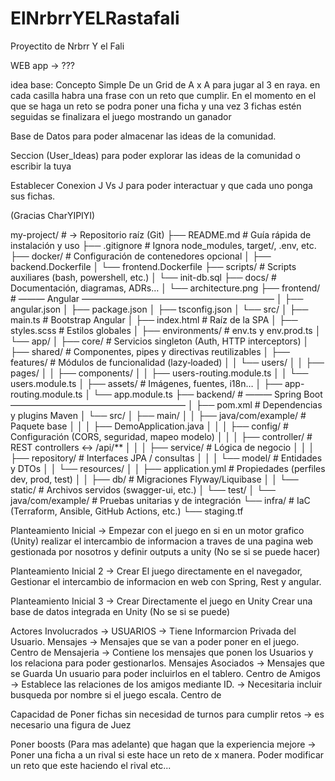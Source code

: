 # ElNrbrrYELRastafali
Proyectito de Nrbrr Y el Fali



<Planteamiento> 


WEB app -> ???


idea base:
Concepto Simple De un Grid de  A x A para jugar al 3 en raya. en cada casilla habra una frase con un reto que cumplir. 
En el momento en el que se haga un reto se podra poner una ficha y una vez 3 fichas estén seguidas se finalizara el juego mostrando un ganador



<Necesidades Basicas>


Base de Datos para poder almacenar las ideas de la comunidad. 

Seccion (User_Ideas) para poder explorar las ideas de la comunidad o escribir la tuya

Establecer Conexion J Vs J para poder interactuar y que cada uno ponga sus fichas. 


<Formato de Ficheros> (Gracias CharYIPIYI)



my-project/                         # → Repositorio raíz (Git)
├── README.md                       # Guía rápida de instalación y uso
├── .gitignore                      # Ignora node_modules, target/, .env, etc.
├── docker/                         # Configuración de contenedores opcional
│   ├── backend.Dockerfile
│   └── frontend.Dockerfile
├── scripts/                        # Scripts auxiliares (bash, powershell, etc.)
│   └── init-db.sql
├── docs/                           # Documentación, diagramas, ADRs…
│   └── architecture.png
├── frontend/                       # ——— Angular ——————————————————————
│   ├── angular.json
│   ├── package.json
│   ├── tsconfig.json
│   └── src/
│       ├── main.ts                 # Bootstrap Angular
│       ├── index.html              # Raíz de la SPA
│       ├── styles.scss             # Estilos globales
│       ├── environments/           # env.ts y env.prod.ts
│       └── app/
│           ├── core/               # Servicios singleton (Auth, HTTP interceptors)
│           ├── shared/             # Componentes, pipes y directivas reutilizables
│           ├── features/           # Módulos de funcionalidad (lazy‑loaded)
│           │   └── users/
│           │       ├── pages/
│           │       ├── components/
│           │       ├── users-routing.module.ts
│           │       └── users.module.ts
│           ├── assets/             # Imágenes, fuentes, i18n…
│           ├── app-routing.module.ts
│           └── app.module.ts
├── backend/                        # ——— Spring Boot ————————————————————
│   ├── pom.xml                     # Dependencias y plugins Maven
│   └── src/
│       ├── main/
│       │   ├── java/com/example/   # Paquete base
│       │   │   ├── DemoApplication.java
│       │   │   ├── config/         # Configuración (CORS, seguridad, mapeo modelo)
│       │   │   ├── controller/     # REST controllers ↔️ /api/**
│       │   │   ├── service/        # Lógica de negocio
│       │   │   ├── repository/     # Interfaces JPA / consultas
│       │   │   └── model/          # Entidades y DTOs
│       │   └── resources/
│       │       ├── application.yml # Propiedades (perfiles dev, prod, test)
│       │       ├── db/             # Migraciones Flyway/Liquibase
│       │       └── static/         # Archivos servidos (swagger-ui, etc.)
│       └── test/
│           └── java/com/example/   # Pruebas unitarias y de integración
└── infra/                          # IaC (Terraform, Ansible, GitHub Actions, etc.)
    └── staging.tf



<Planteaminetos a estudiar> 


Planteamiento Inicial -> Empezar con el juego en si en un motor grafico (Unity) realizar el intercambio de informacion a traves de una pagina web gestionada por nosotros y definir outputs a unity (No se si se puede hacer)

Planteamiento Inicial 2 -> Crear El juego directamente en  el navegador, Gestionar el intercambio de informacion en web con Spring, Rest y angular. 

Planteamiento Inicial 3 -> Crear Directamente el juego en Unity Crear una base de datos integrada en Unity (No se si se puede)



<Como gestionar la BDD> 


Actores Involucrados -> USUARIOS -> Tiene Informarcion Privada del Usuario.
                        Mensajes -> Mensajes que se van a poder poner en el juego.
                        Centro de Mensajeria -> Contiene los mensajes que ponen los Usuarios y los relaciona para poder gestionarlos. 
                        Mensajes Asociados -> Mensajes que se Guarda Un usuario para poder incluirlos en el tablero. 
                        Centro de Amigos -> Establece las relaciones de los amigos mediante ID. -> Necesitaria incluir busqueda por nombre si el juego escala. 
                        Centro de 
                        





<Sugerencias a estudiar> 


Capacidad de Poner fichas sin necesidad de turnos para cumplir retos -> es necesario una figura de Juez 

Poner boosts (Para mas adelante) que hagan que la experiencia mejore -> Poner una ficha a un rival si este hace un reto de x manera. Poder modificar un reto que este haciendo el rival etc...


